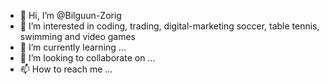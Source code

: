 - 👋 Hi, I’m @Bilguun-Zorig
- 👀 I’m interested in coding, trading, digital-marketing soccer, table tennis, swimming and video games
- 🌱 I’m currently learning ...
- 💞️ I’m looking to collaborate on ...
- 📫 How to reach me ...

<!---
Bilguun-Zorig/Bilguun-Zorig is a ✨ special ✨ repository because its `README.md` (this file) appears on your GitHub profile.
You can click the Preview link to take a look at your changes.
--->
